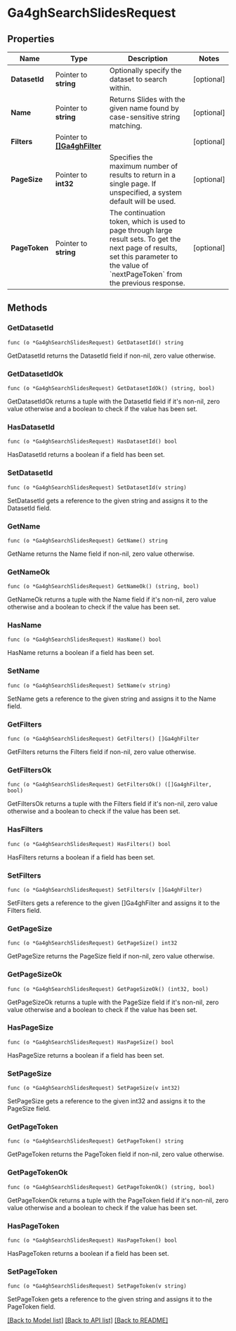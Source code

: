 # Ga4ghSearchSlidesRequest

## Properties

Name | Type | Description | Notes
------------ | ------------- | ------------- | -------------
**DatasetId** | Pointer to **string** | Optionally specify the dataset to search within. | [optional] 
**Name** | Pointer to **string** | Returns Slides with the given name found by case-sensitive string matching. | [optional] 
**Filters** | Pointer to [**[]Ga4ghFilter**](ga4ghFilter.md) |  | [optional] 
**PageSize** | Pointer to **int32** | Specifies the maximum number of results to return in a single page. If unspecified, a system default will be used. | [optional] 
**PageToken** | Pointer to **string** | The continuation token, which is used to page through large result sets. To get the next page of results, set this parameter to the value of &#x60;nextPageToken&#x60; from the previous response. | [optional] 

## Methods

### GetDatasetId

`func (o *Ga4ghSearchSlidesRequest) GetDatasetId() string`

GetDatasetId returns the DatasetId field if non-nil, zero value otherwise.

### GetDatasetIdOk

`func (o *Ga4ghSearchSlidesRequest) GetDatasetIdOk() (string, bool)`

GetDatasetIdOk returns a tuple with the DatasetId field if it's non-nil, zero value otherwise
and a boolean to check if the value has been set.

### HasDatasetId

`func (o *Ga4ghSearchSlidesRequest) HasDatasetId() bool`

HasDatasetId returns a boolean if a field has been set.

### SetDatasetId

`func (o *Ga4ghSearchSlidesRequest) SetDatasetId(v string)`

SetDatasetId gets a reference to the given string and assigns it to the DatasetId field.

### GetName

`func (o *Ga4ghSearchSlidesRequest) GetName() string`

GetName returns the Name field if non-nil, zero value otherwise.

### GetNameOk

`func (o *Ga4ghSearchSlidesRequest) GetNameOk() (string, bool)`

GetNameOk returns a tuple with the Name field if it's non-nil, zero value otherwise
and a boolean to check if the value has been set.

### HasName

`func (o *Ga4ghSearchSlidesRequest) HasName() bool`

HasName returns a boolean if a field has been set.

### SetName

`func (o *Ga4ghSearchSlidesRequest) SetName(v string)`

SetName gets a reference to the given string and assigns it to the Name field.

### GetFilters

`func (o *Ga4ghSearchSlidesRequest) GetFilters() []Ga4ghFilter`

GetFilters returns the Filters field if non-nil, zero value otherwise.

### GetFiltersOk

`func (o *Ga4ghSearchSlidesRequest) GetFiltersOk() ([]Ga4ghFilter, bool)`

GetFiltersOk returns a tuple with the Filters field if it's non-nil, zero value otherwise
and a boolean to check if the value has been set.

### HasFilters

`func (o *Ga4ghSearchSlidesRequest) HasFilters() bool`

HasFilters returns a boolean if a field has been set.

### SetFilters

`func (o *Ga4ghSearchSlidesRequest) SetFilters(v []Ga4ghFilter)`

SetFilters gets a reference to the given []Ga4ghFilter and assigns it to the Filters field.

### GetPageSize

`func (o *Ga4ghSearchSlidesRequest) GetPageSize() int32`

GetPageSize returns the PageSize field if non-nil, zero value otherwise.

### GetPageSizeOk

`func (o *Ga4ghSearchSlidesRequest) GetPageSizeOk() (int32, bool)`

GetPageSizeOk returns a tuple with the PageSize field if it's non-nil, zero value otherwise
and a boolean to check if the value has been set.

### HasPageSize

`func (o *Ga4ghSearchSlidesRequest) HasPageSize() bool`

HasPageSize returns a boolean if a field has been set.

### SetPageSize

`func (o *Ga4ghSearchSlidesRequest) SetPageSize(v int32)`

SetPageSize gets a reference to the given int32 and assigns it to the PageSize field.

### GetPageToken

`func (o *Ga4ghSearchSlidesRequest) GetPageToken() string`

GetPageToken returns the PageToken field if non-nil, zero value otherwise.

### GetPageTokenOk

`func (o *Ga4ghSearchSlidesRequest) GetPageTokenOk() (string, bool)`

GetPageTokenOk returns a tuple with the PageToken field if it's non-nil, zero value otherwise
and a boolean to check if the value has been set.

### HasPageToken

`func (o *Ga4ghSearchSlidesRequest) HasPageToken() bool`

HasPageToken returns a boolean if a field has been set.

### SetPageToken

`func (o *Ga4ghSearchSlidesRequest) SetPageToken(v string)`

SetPageToken gets a reference to the given string and assigns it to the PageToken field.


[[Back to Model list]](../README.md#documentation-for-models) [[Back to API list]](../README.md#documentation-for-api-endpoints) [[Back to README]](../README.md)


